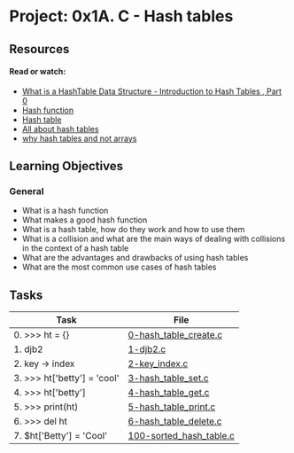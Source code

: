 # Project: 0x1A. C - Hash tables

## Resources

#### Read or watch:

- [What is a HashTable Data Structure - Introduction to Hash Tables , Part 0](https://intranet.alxswe.com/rltoken/IQVfdxJlS6jhAgcuUoCseg)
- [Hash function](https://intranet.alxswe.com/rltoken/ZKpRI_FxOxAz80Onpfy0Ew)
- [Hash table](https://intranet.alxswe.com/rltoken/mxjKpEfAw3E5B8S3inPuHQ)
- [All about hash tables](https://intranet.alxswe.com/rltoken/3RwwAqmpGJpMiBa7BE9fAQ)
- [why hash tables and not arrays](https://intranet.alxswe.com/rltoken/OgO7uga3PIaCTMtTzYCY3g)

## Learning Objectives

### General

- What is a hash function
- What makes a good hash function
- What is a hash table, how do they work and how to use them
- What is a collision and what are the main ways of dealing with collisions in the context of a hash table
- What are the advantages and drawbacks of using hash tables
- What are the most common use cases of hash tables

## Tasks

| Task                        | File                                                 |
| --------------------------- | ---------------------------------------------------- |
| 0. >>> ht = {}              | [0-hash_table_create.c](./0-hash_table_create.c)     |
| 1. djb2                     | [1-djb2.c](./1-djb2.c)                               |
| 2. key -> index             | [2-key_index.c](./2-key_index.c)                     |
| 3. >>> ht['betty'] = 'cool' | [3-hash_table_set.c](./3-hash_table_set.c)           |
| 4. >>> ht['betty']          | [4-hash_table_get.c](./4-hash_table_get.c)           |
| 5. >>> print(ht)            | [5-hash_table_print.c](./5-hash_table_print.c)       |
| 6. >>> del ht               | [6-hash_table_delete.c](./6-hash_table_delete.c)     |
| 7. $ht['Betty'] = 'Cool'    | [100-sorted_hash_table.c](./100-sorted_hash_table.c) |
